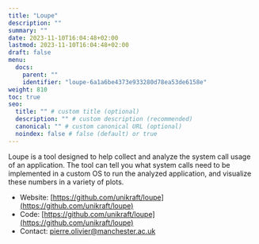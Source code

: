 ```yaml
---
title: "Loupe"
description: ""
summary: ""
date: 2023-11-10T16:04:48+02:00
lastmod: 2023-11-10T16:04:48+02:00
draft: false
menu:
  docs:
    parent: ""
    identifier: "loupe-6a1a6be4373e933280d78ea53de6158e"
weight: 810
toc: true
seo:
  title: "" # custom title (optional)
  description: "" # custom description (recommended)
  canonical: "" # custom canonical URL (optional)
  noindex: false # false (default) or true
---
```


Loupe is a tool designed to help collect and analyze the system call usage of an application.
The tool can tell you what system calls need to be implemented in a custom OS to run the analyzed application, and visualize these numbers in a variety of plots.

- Website: [https://github.com/unikraft/loupe](https://github.com/unikraft/loupe)
- Code: [https://github.com/unikraft/loupe](https://github.com/unikraft/loupe)
- Contact: [pierre.olivier@manchester.ac.uk](mailto:pierre.olivier@manchester.ac.uk)
